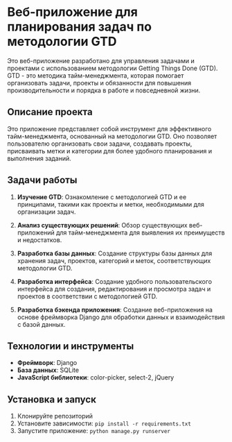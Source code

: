 # Веб-приложение для планирования задач по методологии GTD

Это веб-приложение разработано для управления задачами и проектами с использованием методологии Getting Things Done (GTD). GTD - это методика тайм-менеджмента, которая помогает организовать задачи, проекты и обязанности для повышения производительности и порядка в работе и повседневной жизни.

## Описание проекта

Это приложение представляет собой инструмент для эффективного тайм-менеджмента, основанный на методологии GTD. Оно позволяет пользователю организовать свои задачи, создавать проекты, присваивать метки и категории для более удобного планирования и выполнения заданий.

## Задачи работы

1. **Изучение GTD**: Ознакомление с методологией GTD и ее принципами, такими как проекты и метки, необходимыми для организации задач.

2. **Анализ существующих решений**: Обзор существующих веб-приложений для тайм-менеджмента для выявления их преимуществ и недостатков.

3. **Разработка базы данных**: Создание структуры базы данных для хранения задач, проектов, категорий и меток, соответствующих методологии GTD.

4. **Разработка интерфейса**: Создание удобного пользовательского интерфейса для создания, редактирования и просмотра задач и проектов в соответствии с методологией GTD.

5. **Разработка бэкенда приложения**: Создание веб-приложения на основе фреймворка Django для обработки данных и взаимодействия с базой данных.

## Технологии и инструменты

- **Фреймворк**: Django
- **База данных**: SQLite
- **JavaScript библиотеки**: color-picker, select-2, jQuery

## Установка и запуск

1. Клонируйте репозиторий
2. Установите зависимости: `pip install -r requirements.txt`
3. Запустите приложение: `python manage.py runserver`

